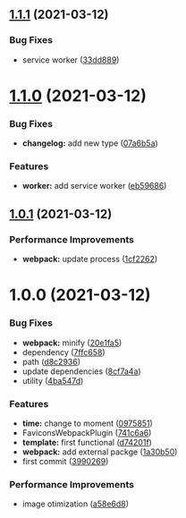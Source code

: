 ## [1.1.1](https://github.com/cm-monitor/website/compare/v1.1.0...v1.1.1) (2021-03-12)


### Bug Fixes

* service worker ([33dd889](https://github.com/cm-monitor/website/commit/33dd889d477fec72530fc49d79520c62115f4b19))

# [1.1.0](https://github.com/cm-monitor/website/compare/v1.0.1...v1.1.0) (2021-03-12)


### Bug Fixes

* **changelog:** add new type ([07a6b5a](https://github.com/cm-monitor/website/commit/07a6b5a1845de0455930948cc8c8fd6306e6b3ca))


### Features

* **worker:** add service worker ([eb59686](https://github.com/cm-monitor/website/commit/eb5968615d7f45d7351dcb3c6211d931a885ca7a))

## [1.0.1](https://github.com/cm-monitor/website/compare/v1.0.0...v1.0.1) (2021-03-12)

### Performance Improvements

- **webpack:** update process ([1cf2262](https://github.com/cm-monitor/website/commit/1cf22621cccd4a677cf2582ee7642efd09572814))

# 1.0.0 (2021-03-12)

### Bug Fixes

- **webpack:** minify ([20e1fa5](https://github.com/cm-monitor/website/commit/20e1fa53803ff55f0d082dcf39ddba5e9180f887))
- dependency ([7ffc658](https://github.com/cm-monitor/website/commit/7ffc6585910747d9cb1f129a4a82d49b7879796d))
- path ([d8c2936](https://github.com/cm-monitor/website/commit/d8c2936523e0ae02a8954c4f0b1a50ff0a218a91))
- update dependencies ([8cf7a4a](https://github.com/cm-monitor/website/commit/8cf7a4a52351f44e75d981acb0aa83a8f8d12f94))
- utility ([4ba547d](https://github.com/cm-monitor/website/commit/4ba547d628c3e29e10e822d381814c7785ca4224))

### Features

- **time:** change to moment ([0975851](https://github.com/cm-monitor/website/commit/0975851fe746a5a4f63f1491d1a50a81025c9575))
- FaviconsWebpackPlugin ([741c6a6](https://github.com/cm-monitor/website/commit/741c6a6827d3d627a7fd3e1f2794d8b640809de1))
- **template:** first functional ([d74201f](https://github.com/cm-monitor/website/commit/d74201f0c2706cd64cfaa9e41f1d8bd818d50e19))
- **webpack:** add external packge ([1a30b50](https://github.com/cm-monitor/website/commit/1a30b50f5119a749d558993ce94ae81ee0a33c8c))
- first commit ([3990269](https://github.com/cm-monitor/website/commit/3990269563c2e672b958ffb7da084affdc52d0bc))

### Performance Improvements

- image otimization ([a58e6d8](https://github.com/cm-monitor/website/commit/a58e6d854fe20de8445c17ca22b01d264574d23c))
